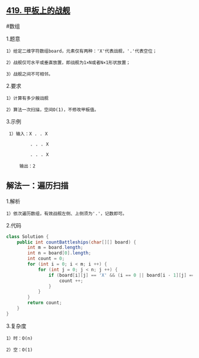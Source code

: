 ## [419. 甲板上的战舰]()

#数组

1.题意

    1）给定二维字符数组board，元素仅有两种：'X'代表战舰，'.'代表空位；

    2）战舰仅可水平或垂直放置，即战舰为1×N或者N×1形状放置；

    3）战舰之间不可相邻。

2.要求

    1）计算有多少艘战舰

    2）算法一次扫描，空间O(1)，不修改甲板值。

3.示例

     1）输入：X . . X

             . . . X

             . . . X

         输出：2

## 解法一：遍历扫描

1.解析

    1）依次遍历数组，有效战舰左侧、上侧须为'.'，记数即可。

2.代码
```java
class Solution {
    public int countBattleships(char[][] board) {
        int m = board.length;
        int n = board[0].length;
        int count = 0;
        for (int i = 0; i < m; i ++) {
            for (int j = 0; j < n; j ++) {
                if (board[i][j] == 'X' && (i == 0 || board[i - 1][j] == '.') && (j == 0 ||board[i][j - 1] == '.')) {
                    count ++;
                }
            }
        }
        return count;
    }
}

```


3.复杂度

    1）时：O(n)

    2）空：O(1)